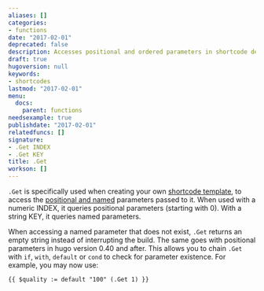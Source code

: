```yaml
---
aliases: []
categories:
- functions
date: "2017-02-01"
deprecated: false
description: Accesses positional and ordered parameters in shortcode declaration.
draft: true
hugoversion: null
keywords:
- shortcodes
lastmod: "2017-02-01"
menu:
  docs:
    parent: functions
needsexample: true
publishdate: "2017-02-01"
relatedfuncs: []
signature:
- .Get INDEX
- .Get KEY
title: .Get
workson: []
---
```



`.Get` is specifically used when creating your own [shortcode template][sc], to access the [positional and named](/templates/shortcode-templates/#positional-vs-named-parameters) parameters passed to it. When used with a numeric INDEX, it queries positional parameters (starting with 0). With a string KEY, it queries named parameters.

When accessing a named parameter that does not exist, `.Get` returns an empty string instead of interrupting the build. The same goes with positional parameters in hugo version 0.40 and after. This allows you to chain `.Get` with `if`, `with`, `default` or `cond` to check for parameter existence. For example, you may now use:

```
{{ $quality := default "100" (.Get 1) }}
```

[sc]: /templates/shortcode-templates/
